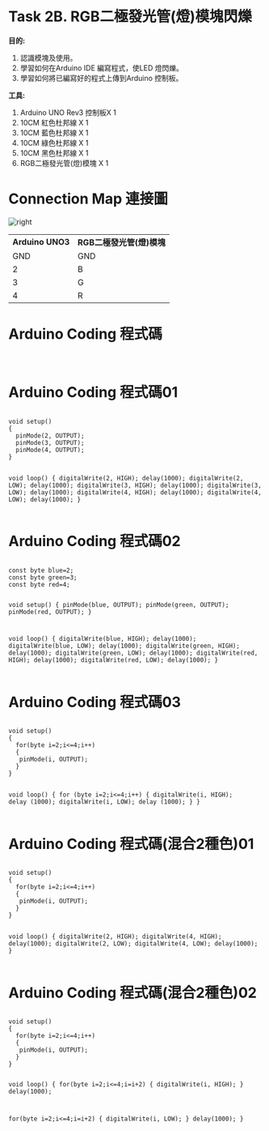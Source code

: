 <h1>Task 2B. RGB二極發光管(燈)模塊閃爍</h1><p>

<B>目的:</B>
1) 認識模塊及使用。
2) 學習如何在Arduino IDE 編寫程式，使LED 燈閃爍。
3) 學習如何將已編寫好的程式上傳到Arduino 控制板。
 
<p>
 
 <B>工具:</B>
1) Arduino UNO Rev3 控制板X 1
2) 10CM 紅色杜邦線 X 1
3) 10CM 藍色杜邦線 X 1
4) 10CM 綠色杜邦線 X 1
5) 10CM 黑色杜邦線 X 1
6) RGB二極發光管(燈)模塊 X 1
  
<h1>Connection Map 連接圖</h1><p>
<img src="https://www.meteam.org/1st_STEM2022/GithubWebpage/RGB_b.png" alt="right"><p>

<table><tr><td><B>Arduino UNO3</B></td><td><B>RGB二極發光管(燈)模塊</B></td></tr>
<tr><td>GND</td><td>GND</td></tr>	
<tr><td>2</td><td>B</td></tr>		
<tr><td>3</td><td>G</td></tr>	 
<tr><td>4</td><td>R</td></tr>	 
</table>
  
<h1>Arduino Coding 程式碼</h1>
<BR>
<h1>Arduino Coding 程式碼01</h1>
<pre><code>
void setup() 
{
  pinMode(2, OUTPUT);
  pinMode(3, OUTPUT);
  pinMode(4, OUTPUT);
}

void loop() 
{
  digitalWrite(2, HIGH);
  delay(1000);
  digitalWrite(2, LOW);
  delay(1000);
  digitalWrite(3, HIGH);
  delay(1000);
  digitalWrite(3, LOW);
  delay(1000);
  digitalWrite(4, HIGH);
  delay(1000);
  digitalWrite(4, LOW);
  delay(1000);
}
</code></pre><p>

<h1>Arduino Coding 程式碼02</h1>
<pre><code>
const byte blue=2;
const byte green=3;
const byte red=4;

void setup() 
{
  pinMode(blue, OUTPUT);
  pinMode(green, OUTPUT);
  pinMode(red, OUTPUT);
}

void loop() 
{
  digitalWrite(blue, HIGH);
  delay(1000);
  digitalWrite(blue, LOW);
  delay(1000);
  digitalWrite(green, HIGH);
  delay(1000);
  digitalWrite(green, LOW);
  delay(1000);
  digitalWrite(red, HIGH);
  delay(1000);
  digitalWrite(red, LOW);
  delay(1000);
}
</code></pre><p>
 
<h1>Arduino Coding 程式碼03</h1>
<pre><code>
void setup() 
{
  for(byte i=2;i<=4;i++)
  {
   pinMode(i, OUTPUT);
  }
}

void loop() 
{
  for (byte i=2;i<=4;i++)
  {
    digitalWrite(i, HIGH);
    delay (1000);
    digitalWrite(i, LOW);
    delay (1000);
  }
}
</code></pre><p>

<h1>Arduino Coding 程式碼(混合2種色)01</h1>
<pre><code>
void setup() 
{
  for(byte i=2;i<=4;i++)
  {
   pinMode(i, OUTPUT);
  }
}

void loop() 
{
  digitalWrite(2, HIGH);
  digitalWrite(4, HIGH);
  delay(1000);
  digitalWrite(2, LOW);
  digitalWrite(4, LOW);
  delay(1000);
}
</code></pre><p>
 
<h1>Arduino Coding 程式碼(混合2種色)02</h1>
<pre><code>
void setup() 
{
  for(byte i=2;i<=4;i++)
  {
   pinMode(i, OUTPUT);
  }
}

void loop() 
{
  for(byte i=2;i<=4;i=i+2)
  {
  digitalWrite(i, HIGH);
  }
  delay(1000);
  
  for(byte i=2;i<=4;i=i+2)
  {
  digitalWrite(i, LOW);
  }
  delay(1000);
}
</code></pre><p>
